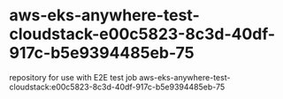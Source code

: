 # aws-eks-anywhere-test-cloudstack-e00c5823-8c3d-40df-917c-b5e9394485eb-75
repository for use with E2E test job aws-eks-anywhere-test-cloudstack:e00c5823-8c3d-40df-917c-b5e9394485eb-75
